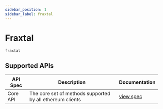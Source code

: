 ```yaml
---
sidebar_position: 1
sidebar_label: fraxtal
---
```


# Fraxtal

`fraxtal`

## Supported APIs

| API Spec | Description                                               | Documentation                  |
| -------- | --------------------------------------------------------- | ------------------------------ |
| Core API | The core set of methods supported by all ethereum clients | [view spec](../specs/core-api) |

